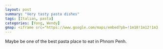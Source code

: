 ```yaml
---
layout: post
summary: "Very tasty pasta dishes"
tags: [Italian, pasta]
categories: [Yong, Wendy]
gmap: <iframe src="https://www.google.com/maps/embed?pb=!1m18!1m12!1m3!1d3908.663528792626!2d104.90785741234129!3d11.575961143886666!2m3!1f0!2f0!3f0!3m2!1i1024!2i768!4f13.1!3m3!1m2!1s0x310951bb9018cc33%3A0xbaf7d875c4d8fe64!2sPacific%20Pasta%20Co.!5e0!3m2!1sen!2skh!4v1720512658105!5m2!1sen!2skh" width="600" height="450" style="border:0;" allowfullscreen="" loading="lazy" referrerpolicy="no-referrer-when-downgrade"></iframe>
---
```


Maybe be one of the best pasta place to eat in Phnom Penh.

